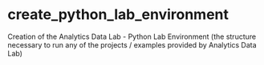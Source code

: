 # create_python_lab_environment
Creation of the Analytics Data Lab - Python Lab Environment (the structure necessary to run any of the projects / examples provided by Analytics Data Lab)
